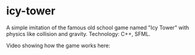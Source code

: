 # icy-tower
A simple imitation of the famous old school game named "Icy Tower" with physics like collision and gravity.
Technology: C++, SFML.

Video showing how the game works here: 

